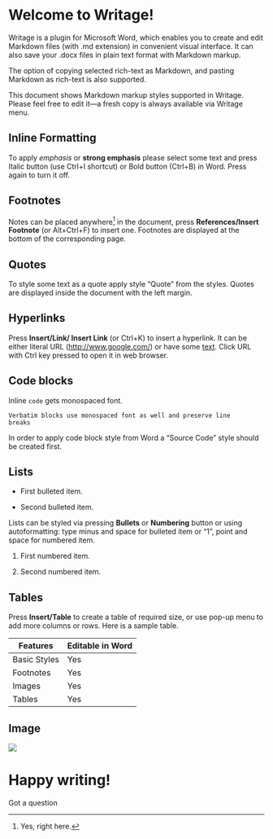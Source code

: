 # Welcome to Writage!

Writage is a plugin for Microsoft Word, which enables you to create and edit
Markdown files (with .md extension) in convenient visual interface. It can also
save your .docx files in plain text format with Markdown markup.

The option of copying selected rich-text as Markdown, and pasting Markdown as
rich-text is also supported.

This document shows Markdown markup styles supported in Writage. Please feel
free to edit it—a fresh copy is always available via Writage menu.

## Inline Formatting

To apply *emphasis* or **strong emphasis** please select some text and press
Italic button (use Ctrl+I shortcut) or Bold button (Ctrl+B) in Word. Press again
to turn it off.

## Footnotes

Notes can be placed anywhere[^1] in the document, press **References/Insert
Footnote** (or Alt+Ctrl+F) to insert one. Footnotes are displayed at the bottom
of the corresponding page.

[^1]: Yes, right here.

## Quotes

To style some text as a quote apply style “Quote” from the styles. Quotes are
displayed inside the document with the left margin.

## Hyperlinks

Press **Insert/Link/ Insert Link** (or Ctrl+K) to insert a hyperlink. It can be
either literal URL (<http://www.google.com/>) or have some
[text](http://www.google.com/). Click URL with Ctrl key pressed to open it in
web browser.

## Code blocks

Inline `code` gets monospaced font.

~~~~~~~~~~~~~~~~~~~~~~~~~~~~~~~~~~~~~~~~~~~~~~~~~~~~~~~~~~~~~~~~~~~~~~~~~~~~~~~~
Verbatim blocks use monospaced font as well and preserve line
breaks
~~~~~~~~~~~~~~~~~~~~~~~~~~~~~~~~~~~~~~~~~~~~~~~~~~~~~~~~~~~~~~~~~~~~~~~~~~~~~~~~

In order to apply code block style from Word a “Source Code” style should be
created first.

## Lists

-   First bulleted item.

-   Second bulleted item.

Lists can be styled via pressing **Bullets** or **Numbering** button or using
autoformatting: type minus and space for bulleted item or “1”, point and space
for numbered item.

1.  First numbered item.

2.  Second numbered item.

## Tables

Press **Insert/Table** to create a table of required size, or use pop-up menu to
add more columns or rows. Here is a sample table.

| **Features** | **Editable in Word** |
|--------------|----------------------|
| Basic Styles | Yes                  |
| Footnotes    | Yes                  |
| Images       | Yes                  |
| Tables       | Yes                  |

## Image

![](media/d5441aef8e77c41b0e5e2cd891543fc7.jpg)

# Happy writing!

Got a question




